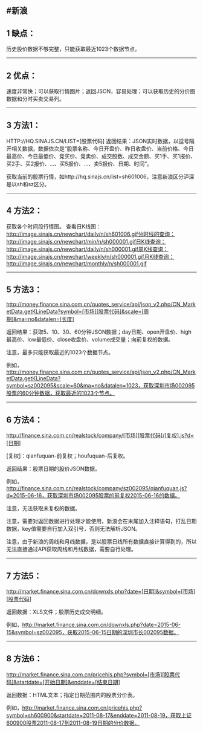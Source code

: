 #新浪
------------

## 1 缺点：
历史股价数据不够完整，只能获取最近1023个数据节点。

------------

## 2 优点：
速度非常快；可以获取行情图片；返回JSON，容易处理；可以获取历史的分价图数据和分时买卖交易列。

------------

## 3 方法1：
HTTP://HQ.SINAJS.CN/LIST=[股票代码]
返回结果：JSON实时数据，以逗号隔开相关数据，数据依次是“股票名称、今日开盘价、昨日收盘价、当前价格、今日最高价、今日最低价、竞买价、竞卖价、成交股数、成交金额、买1手、买1报价、买2手、买2报价、…、买5报价、…、卖5报价、日期、时间”。

获取当前的股票行情，如http://hq.sinajs.cn/list=sh601006，注意新浪区分沪深是以sh和sz区分。

------------

## 4 方法2：
获取各个时间段行情图。
查看日K线图：http://image.sinajs.cn/newchart/daily/n/sh601006.gif分时线的查询：http://image.sinajs.cn/newchart/min/n/sh000001.gif日K线查询：http://image.sinajs.cn/newchart/daily/n/sh000001.gif周K线查询：http://image.sinajs.cn/newchart/weekly/n/sh000001.gif月K线查询：http://image.sinajs.cn/newchart/monthly/n/sh000001.gif

------------

## 5 方法3：
http://money.finance.sina.com.cn/quotes_service/api/json_v2.php/CN_MarketData.getKLineData?symbol=[市场][股票代码]&scale=[周期]&ma=no&datalen=[长度]

返回结果：获取5、10、30、60分钟JSON数据；day日期、open开盘价、high最高价、low最低价、close收盘价、volume成交量；向前复权的数据。

注意，最多只能获取最近的1023个数据节点。

例如，http://money.finance.sina.com.cn/quotes_service/api/json_v2.php/CN_MarketData.getKLineData?symbol=sz002095&scale=60&ma=no&datalen=1023，获取深圳市场002095股票的60分钟数据，获取最近的1023个节点。

------------

## 6 方法4：
http://finance.sina.com.cn/realstock/company/[市场][股票代码]/[复权].js?d=[日期]

[复权]：qianfuquan-前复权；houfuquan-后复权。

返回结果：股票日期的股价JSON数据。

例如，http://finance.sina.com.cn/realstock/company/sz002095/qianfuquan.js?d=2015-06-16，获取深圳市场002095股票的前复权2015-06-16的数据。

注意，无法获取未复权的数据。

注意，需要对返回数据进行处理才能使用，新浪会在末尾加入注释语句，打乱日期数据，key值需要自行加入双引号，否则无法解析JSON。

注意，由于新浪的周线和月线数据，是以股票日线所有数据直接计算得到的，所以无法直接通过API获取周线和月线数据，需要自行处理。

------------

## 7 方法5：
http://market.finance.sina.com.cn/downxls.php?date=[日期]&symbol=[市场][股票代码]

返回数据：XLS文件；股票历史成交明细。

例如，http://market.finance.sina.com.cn/downxls.php?date=2015-06-15&symbol=sz002095，获取2015-06-15日期的深圳市长002095数据。

------------

## 8 方法6：
http://market.finance.sina.com.cn/pricehis.php?symbol=[市场][股票代码]&startdate=[开始日期]&enddate=[结束日期]

返回数据：HTML文本；指定日期范围内的股票分价表。

例如，http://market.finance.sina.com.cn/pricehis.php?symbol=sh600900&startdate=2011-08-17&enddate=2011-08-19，获取上证600900股票2011-08-17到2011-08-19日期的分价数据。